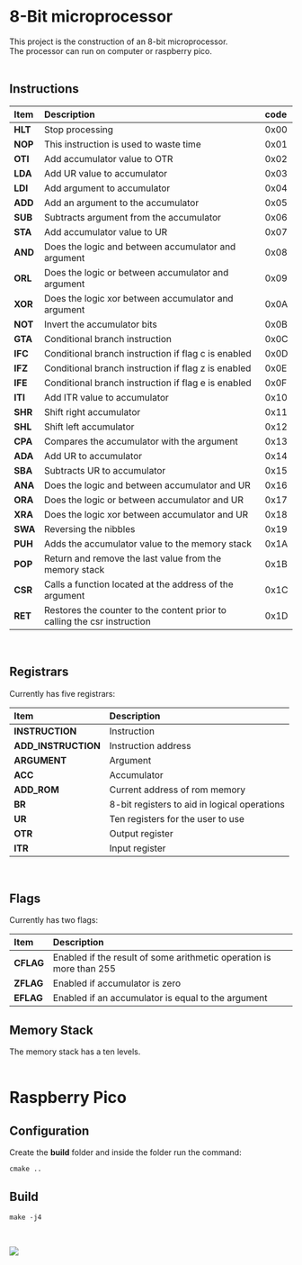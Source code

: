# 8-Bit microprocessor

This project is the construction of an 8-bit microprocessor. <br>
The processor can run on computer or raspberry pico.<br>
<br>

## Instructions

| Item    | Description                                                              | code |
| :------ | :----------------------------------------------------------------------- | :--- |
| **HLT** | Stop processing                                                          | 0x00 |
| **NOP** | This instruction is used to waste time                                   | 0x01 |
| **OTI** | Add accumulator value to OTR                                             | 0x02 |
| **LDA** | Add UR value to accumulator                                              | 0x03 |
| **LDI** | Add argument to accumulator                                              | 0x04 |
| **ADD** | Add an argument to the accumulator                                       | 0x05 |
| **SUB** | Subtracts argument from the accumulator                                  | 0x06 |
| **STA** | Add accumulator value to UR                                              | 0x07 |
| **AND** | Does the logic and between accumulator and argument                      | 0x08 |
| **ORL** | Does the logic or between accumulator and argument                       | 0x09 |
| **XOR** | Does the logic xor between accumulator and argument                      | 0x0A |
| **NOT** | Invert the accumulator bits                                              | 0x0B |
| **GTA** | Conditional branch instruction                                           | 0x0C |
| **IFC** | Conditional branch instruction if flag c is enabled                      | 0x0D |
| **IFZ** | Conditional branch instruction if flag z is enabled                      | 0x0E |
| **IFE** | Conditional branch instruction if flag e is enabled                      | 0x0F |
| **ITI** | Add ITR value to accumulator                                             | 0x10 |
| **SHR** | Shift right accumulator                                                  | 0x11 |
| **SHL** | Shift left accumulator                                                   | 0x12 |
| **CPA** | Compares the accumulator with the argument                               | 0x13 |
| **ADA** | Add UR to accumulator                                                    | 0x14 |
| **SBA** | Subtracts UR to accumulator                                              | 0x15 |
| **ANA** | Does the logic and between accumulator and UR                            | 0x16 |
| **ORA** | Does the logic or between accumulator and UR                             | 0x17 |
| **XRA** | Does the logic xor between accumulator and UR                            | 0x18 |
| **SWA** | Reversing the nibbles                                                    | 0x19 |
| **PUH** | Adds the accumulator value to the memory stack                           | 0x1A |
| **POP** | Return and remove the last value from the memory stack                   | 0x1B |
| **CSR** | Calls a function located at the address of the argument                  | 0x1C |
| **RET** | Restores the counter to the content prior to calling the csr instruction | 0x1D |

<br>

## Registrars

Currently has five registrars:<br>

| Item                | Description                                  |
| :------------------ | :------------------------------------------- |
| **INSTRUCTION**     | Instruction                                  |
| **ADD_INSTRUCTION** | Instruction address                          |
| **ARGUMENT**        | Argument                                     |
| **ACC**             | Accumulator                                  |
| **ADD_ROM**         | Current address of rom memory                |
| **BR**              | 8-bit registers to aid in logical operations |
| **UR**              | Ten registers for the user to use            |
| **OTR**             | Output register                              |
| **ITR**             | Input register                               |

<br>

## Flags

Currently has two flags: <br>

| Item      | Description                                                         |
| :-------- | :------------------------------------------------------------------ |
| **CFLAG** | Enabled if the result of some arithmetic operation is more than 255 |
| **ZFLAG** | Enabled if accumulator is zero                                      |
| **EFLAG** | Enabled if an accumulator is equal to the argument                  |

## Memory Stack

The memory stack has a ten levels.<br>
<br>

# Raspberry Pico

## Configuration

Create the **build** folder and inside the folder run the command:

```
cmake ..
```

## Build

```
make -j4
```

<br>

![](https://media.giphy.com/media/mAKYHG02TDbJtjFieH/giphy.gif)
